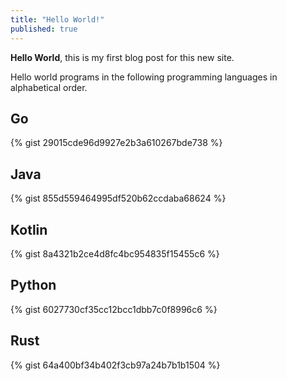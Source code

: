 ```yaml
---
title: "Hello World!"
published: true
---
```


**Hello World**, this is my first blog post for this new site.

Hello world programs in the following programming languages in alphabetical order.

## Go
{% gist 29015cde96d9927e2b3a610267bde738 %}

## Java
{% gist 855d559464995df520b62ccdaba68624 %}

## Kotlin
{% gist 8a4321b2ce4d8fc4bc954835f15455c6 %}

## Python
{% gist 6027730cf35cc12bcc1dbb7c0f8996c6 %}

## Rust
{% gist 64a400bf34b402f3cb97a24b7b1b1504 %}
